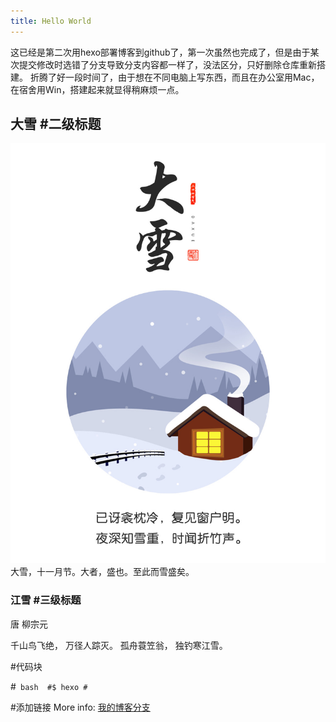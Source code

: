 ```yaml
---
title: Hello World
---
```

这已经是第二次用hexo部署博客到github了，第一次虽然也完成了，但是由于某次提交修改时选错了分支导致分支内容都一样了，没法区分，只好删除仓库重新搭建。
折腾了好一段时间了，由于想在不同电脑上写东西，而且在办公室用Mac，在宿舍用Win，搭建起来就显得稍麻烦一点。

## 大雪 #二级标题
![大雪](/images/blog/snow.jpg)
大雪，十一月节。大者，盛也。至此而雪盛矣。
### 江雪 #三级标题
唐 柳宗元

千山鸟飞绝，
万径人踪灭。
孤舟蓑笠翁，
独钓寒江雪。

#代码块

#``` bash 
#$ hexo
#```

#添加链接
More info: [我的博客分支](https://github.com/kissoflove/kissoflove.github.io)
